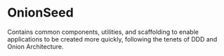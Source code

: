 # OnionSeed

Contains common components, utilities, and scaffolding to enable applications to be created more quickly, following the tenets of DDD and Onion Architecture.
